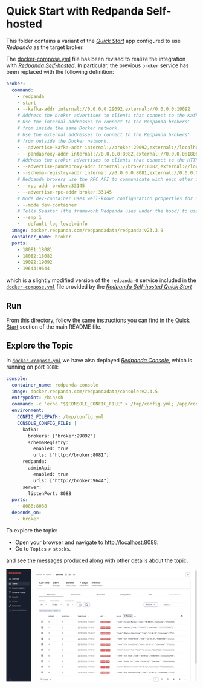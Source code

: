 # Quick Start with Redpanda Self-hosted

This folder contains a variant of the [_Quick Start_](../../../../README.md#quick-start-set-up-in-5-minutes) app configured to use _Redpanda_ as the target broker.

The [docker-compose.yml](docker-compose.yml) file has been revised to realize the integration with [_Redpanda Self-hosted_](https://docs.redpanda.com/current/get-started/quick-start/).
In particular, the previous `broker` service has been replaced with the following definition:

```yaml
broker:
  command:
    - redpanda
    - start
    - --kafka-addr internal://0.0.0.0:29092,external://0.0.0.0:19092
    # Address the broker advertises to clients that connect to the Kafka API.
    # Use the internal addresses to connect to the Redpanda brokers'
    # from inside the same Docker network.
    # Use the external addresses to connect to the Redpanda brokers'
    # from outside the Docker network.
    - --advertise-kafka-addr internal://broker:29092,external://localhost:19092
    - --pandaproxy-addr internal://0.0.0.0:8082,external://0.0.0.0:18082
    # Address the broker advertises to clients that connect to the HTTP Proxy.
    - --advertise-pandaproxy-addr internal://broker:8082,external://localhost:18082
    - --schema-registry-addr internal://0.0.0.0:8081,external://0.0.0.0:18081
    # Redpanda brokers use the RPC API to communicate with each other internally.
    - --rpc-addr broker:33145
    - --advertise-rpc-addr broker:33145
    # Mode dev-container uses well-known configuration properties for development in containers.
    - --mode dev-container
    # Tells Seastar (the framework Redpanda uses under the hood) to use 1 core on the system.
    - --smp 1
    - --default-log-level=info
  image: docker.redpanda.com/redpandadata/redpanda:v23.3.9
  container_name: broker
  ports:
    - 18081:18081
    - 18082:18082
    - 19092:19092
    - 19644:9644
```

which is a slightly modified version of the `redpanda-0` service included in the [`docker-compose.yml`](https://docs.redpanda.com/redpanda-labs/docker-compose/_attachments/single-broker/docker-compose.yml) file provided by the [_Redpanda Self-hosted Quick Start_](https://docs.redpanda.com/current/get-started/quick-start/)

## Run

From this directory, follow the same instructions you can find in the [Quick Start](../../../../README.md#run) section of the main README file.

## Explore the Topic

In [`docker-compose.yml`](docker-compose.yml#L60) we have also deployed [_Redpanda Console_](https://redpanda.com/redpanda-console-kafka-ui), which is running on port `8088`:

```yaml
console:
  container_name: redpanda-console
  image: docker.redpanda.com/redpandadata/console:v2.4.5
  entrypoint: /bin/sh
  command: -c 'echo "$$CONSOLE_CONFIG_FILE" > /tmp/config.yml; /app/console'
  environment:
    CONFIG_FILEPATH: /tmp/config.yml
    CONSOLE_CONFIG_FILE: |
      kafka:
        brokers: ["broker:29092"]
        schemaRegistry:
          enabled: true
          urls: ["http://broker:8081"]
      redpanda:
        adminApi:
          enabled: true
          urls: ["http://broker:9644"]
      server:
        listenPort: 8088
  ports:
    - 8088:8088
  depends_on:
    - broker
```

To explore the topic:

- Open your browser and navigate to [http://localhost:8088](http://localhost:8088).
- Go to `Topics` > `stocks`.

and see the messages produced along with other details about the topic.

![redpanda-console](console.png)